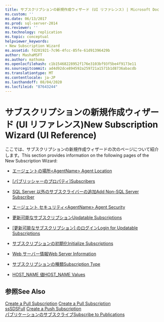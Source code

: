 ```yaml
---
title: サブスクリプションの新規作成ウィザード (UI リファレンス) | Microsoft Docs
ms.custom: ''
ms.date: 06/13/2017
ms.prod: sql-server-2014
ms.reviewer: ''
ms.technology: replication
ms.topic: conceptual
helpviewer_keywords:
- New Subscription Wizard
ms.assetid: fd201921-7c96-4fcc-85fe-61d91396429b
author: MashaMSFT
ms.author: mathoma
ms.openlocfilehash: c1b15468228952f176e3103bf93f5be4f9173e11
ms.sourcegitcommit: ad4d92dce894592a259721a1571b1d8736abacdb
ms.translationtype: MT
ms.contentlocale: ja-JP
ms.lasthandoff: 08/04/2020
ms.locfileid: "87643244"
---
```

# <a name="new-subscription-wizard-ui-reference"></a><span data-ttu-id="9f038-102">サブスクリプションの新規作成ウィザード (UI リファレンス)</span><span class="sxs-lookup"><span data-stu-id="9f038-102">New Subscription Wizard (UI Reference)</span></span>
  <span data-ttu-id="9f038-103">ここでは、サブスクリプションの新規作成ウィザードの次のページについて紹介します。</span><span class="sxs-lookup"><span data-stu-id="9f038-103">This section provides information on the following pages of the New Subscription Wizard:</span></span>  
  
-   [<span data-ttu-id="9f038-104"><AgentName> エージェントの場所</span><span class="sxs-lookup"><span data-stu-id="9f038-104">&#60;AgentName&#62; Agent Location</span></span>](agentname-agent-location.md)  
  
-   <span data-ttu-id="9f038-105">[[パブリッシャーのプロパティ]](subscribers.md)</span><span class="sxs-lookup"><span data-stu-id="9f038-105">[Subscribers](subscribers.md)</span></span>  
  
-   [<span data-ttu-id="9f038-106">SQL Server 以外のサブスクライバーの追加</span><span class="sxs-lookup"><span data-stu-id="9f038-106">Add Non-SQL Server Subscriber</span></span>](add-non-sql-server-subscriber.md)  
  
-   [<span data-ttu-id="9f038-107"><AgentName> エージェント セキュリティ</span><span class="sxs-lookup"><span data-stu-id="9f038-107">&#60;AgentName&#62; Agent Security</span></span>](agentname-agent-security.md)  
  
-   [<span data-ttu-id="9f038-108">更新可能なサブスクリプション</span><span class="sxs-lookup"><span data-stu-id="9f038-108">Updatable Subscriptions</span></span>](updatable-subscriptions.md)  
  
-   <span data-ttu-id="9f038-109">[[更新可能なサブスクリプション] のログイン](login-for-updatable-subscriptions.md)</span><span class="sxs-lookup"><span data-stu-id="9f038-109">[Login for Updatable Subscriptions](login-for-updatable-subscriptions.md)</span></span>  
  
-   [<span data-ttu-id="9f038-110">サブスクリプションの初期化</span><span class="sxs-lookup"><span data-stu-id="9f038-110">Initialize Subscriptions</span></span>](initialize-subscriptions.md)  
  
-   [<span data-ttu-id="9f038-111">Web サーバー情報</span><span class="sxs-lookup"><span data-stu-id="9f038-111">Web Server Information</span></span>](web-server-information.md)  
  
-   [<span data-ttu-id="9f038-112">サブスクリプションの種類</span><span class="sxs-lookup"><span data-stu-id="9f038-112">Subscription Type</span></span>](subscription-type.md)  
  
-   [<span data-ttu-id="9f038-113">HOST_NAME 値</span><span class="sxs-lookup"><span data-stu-id="9f038-113">HOST_NAME Values</span></span>](host-name-values.md)  
  
## <a name="see-also"></a><span data-ttu-id="9f038-114">参照</span><span class="sxs-lookup"><span data-stu-id="9f038-114">See Also</span></span>  
 <span data-ttu-id="9f038-115">[Create a Pull Subscription](create-a-pull-subscription.md) </span><span class="sxs-lookup"><span data-stu-id="9f038-115">[Create a Pull Subscription](create-a-pull-subscription.md) </span></span>  
 <span data-ttu-id="9f038-116">[ssSDSFull](create-a-push-subscription.md) </span><span class="sxs-lookup"><span data-stu-id="9f038-116">[Create a Push Subscription](create-a-push-subscription.md) </span></span>  
 [<span data-ttu-id="9f038-117">パブリケーションのサブスクライブ</span><span class="sxs-lookup"><span data-stu-id="9f038-117">Subscribe to Publications</span></span>](subscribe-to-publications.md)   

  
  

